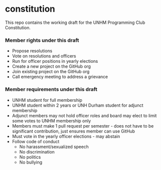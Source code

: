 # constitution

This repo contains the working draft for the UNHM Programming Club Constitution.

### Member rights under this draft

- Propose resolutions
- Vote on resolutions and officers
- Run for officer positions in yearly elections
- Create a new project on the GitHub org
- Join existing project on the GitHub org
- Call emergency meeting to address a grievance


### Member requirements under this draft
- UNHM student for full membership
- UNHM student within 2 years or UNH Durham student for adjunct membership
- Adjunct members may not hold officer roles and board may elect to limit some votes to UNHM membership only
- Members must make 1 pull request per semester - does not have to be significant contribution, just ensures member can use GitHub
- Must vote in the yearly officer elections - may abstain
- Follow code of conduct
    - No harassment/sexualized speech
    - No discrimination
    - No politics
    - No bullying
